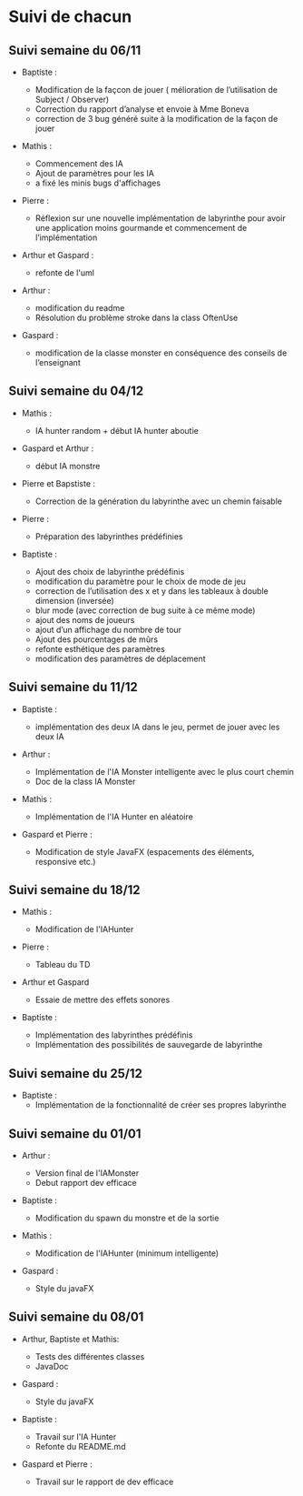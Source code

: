 # Suivi de chacun

## Suivi semaine du 06/11
- Baptiste : 
    * Modification de la façcon de jouer ( mélioration de l’utilisation de Subject / Observer)
    * Correction du rapport d’analyse et envoie à Mme Boneva
    * correction de 3 bug généré suite à la modification de la façon de jouer

- Mathis :
    * Commencement des IA
    * Ajout de paramètres pour les IA
    * a fixé les minis bugs d'affichages

- Pierre :
    * Réflexion sur une nouvelle implémentation de labyrinthe pour avoir une application moins gourmande et commencement de l’implémentation

- Arthur et Gaspard : 
    * refonte de l'uml

- Arthur : 
    * modification du readme
    * Résolution du problème stroke dans la class OftenUse

- Gaspard :
    * modification de la classe monster en conséquence des conseils de l’enseignant

## Suivi semaine du 04/12
- Mathis : 
    * IA hunter random + début IA hunter aboutie

- Gaspard et Arthur : 
    * début IA monstre

- Pierre et Bapstiste : 
    * Correction de la génération du labyrinthe avec un chemin faisable

- Pierre :
    * Préparation des labyrinthes prédéfinies

- Baptiste : 
    * Ajout des choix de labyrinthe prédéfinis
    * modification du paramètre pour le choix de mode de jeu
	* correction de l’utilisation des x et y dans les tableaux à double dimension (inversée)
	* blur mode (avec correction de bug suite à ce même mode)
	* ajout des noms de joueurs
	* ajout d’un affichage du nombre de tour
	* Ajout des pourcentages de mûrs
	* refonte esthétique des paramètres
	* modification des paramètres de déplacement

## Suivi semaine du 11/12
- Baptiste :
    * implémentation des deux IA dans le jeu, permet de jouer avec les deux IA

- Arthur : 
    * Implémentation de l'IA Monster intelligente avec le plus court chemin
    * Doc de la class IA Monster

- Mathis :
    * Implémentation de l'IA Hunter en aléatoire

- Gaspard et Pierre :
    * Modification de style JavaFX (espacements des éléments, responsive etc.)

## Suivi semaine du 18/12
- Mathis :
    - Modification de l'IAHunter

- Pierre :
    - Tableau du TD

- Arthur et Gaspard
    - Essaie de mettre des effets sonores

- Baptiste :
    - Implémentation des labyrinthes prédéfinis 
    - Implémentation des possibilités de sauvegarde de labyrinthe

## Suivi semaine du 25/12
- Baptiste :
    - Implémentation de la fonctionnalité de créer ses propres labyrinthe

## Suivi semaine du 01/01
- Arthur :
    - Version final de l'IAMonster
    - Debut rapport dev efficace

- Baptiste :
    - Modification du spawn du monstre et de la sortie

- Mathis :
    - Modification de l'IAHunter (minimum intelligente)

- Gaspard :
    - Style du javaFX

## Suivi semaine du 08/01
- Arthur, Baptiste et Mathis:
    - Tests des différentes classes
    - JavaDoc

- Gaspard :
    - Style du javaFX

- Baptiste :
    * Travail sur l'IA Hunter
    * Refonte du README.md

- Gaspard et Pierre :
    * Travail sur le rapport de dev efficace